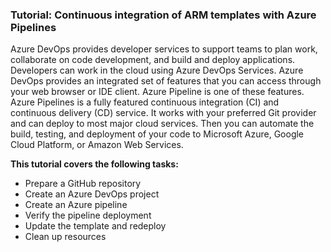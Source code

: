 ### Tutorial: Continuous integration of ARM templates with Azure Pipelines

Azure DevOps provides developer services to support teams to plan work, collaborate on code development, and build and deploy applications. Developers can work in the cloud using Azure DevOps Services. Azure DevOps provides an integrated set of features that you can access through your web browser or IDE client. Azure Pipeline is one of these features. Azure Pipelines is a fully featured continuous integration (CI) and continuous delivery (CD) service. It works with your preferred Git provider and can deploy to most major cloud services. Then you can automate the build, testing, and deployment of your code to Microsoft Azure, Google Cloud Platform, or Amazon Web Services.


**This tutorial covers the following tasks:**

- Prepare a GitHub repository
- Create an Azure DevOps project
- Create an Azure pipeline
- Verify the pipeline deployment
- Update the template and redeploy
- Clean up resources


